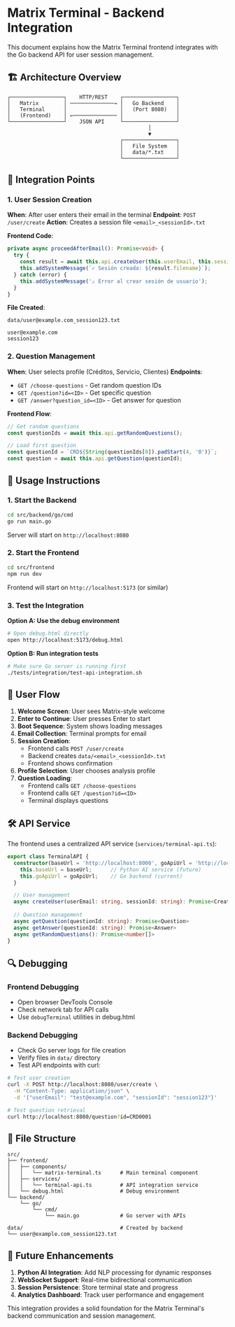 # Matrix Terminal - Backend Integration

This document explains how the Matrix Terminal frontend integrates with the Go backend API for user session management.

## 🏗️ Architecture Overview

```
┌─────────────────┐    HTTP/REST    ┌─────────────────┐
│   Matrix        │ ──────────────→ │   Go Backend    │
│   Terminal      │                 │   (Port 8080)   │
│   (Frontend)    │ ←────────────── │                 │
└─────────────────┘    JSON API     └─────────────────┘
                                             │
                                             ▼
                                    ┌─────────────────┐
                                    │   File System   │
                                    │   data/*.txt    │
                                    └─────────────────┘
```

## 🔌 Integration Points

### 1. User Session Creation

**When**: After user enters their email in the terminal
**Endpoint**: `POST /user/create`
**Action**: Creates a session file `<email>_<sessionId>.txt`

**Frontend Code**:
```typescript
private async proceedAfterEmail(): Promise<void> {
  try {
    const result = await this.api.createUser(this.userEmail, this.sessionId);
    this.addSystemMessage(`✓ Sesión creada: ${result.filename}`);
  } catch (error) {
    this.addSystemMessage('⚠ Error al crear sesión de usuario');
  }
}
```

**File Created**:
```
data/user@example.com_session123.txt
```
```text
user@example.com
session123
```

### 2. Question Management

**When**: User selects profile (Créditos, Servicio, Clientes)
**Endpoints**: 
- `GET /choose-questions` - Get random question IDs
- `GET /question?id=<ID>` - Get specific question
- `GET /answer?question_id=<ID>` - Get answer for question

**Frontend Flow**:
```typescript
// Get random questions
const questionIds = await this.api.getRandomQuestions();

// Load first question
const questionId = `CRD${String(questionIds[0]).padStart(4, '0')}`;
const question = await this.api.getQuestion(questionId);
```

## 🚀 Usage Instructions

### 1. Start the Backend

```bash
cd src/backend/go/cmd
go run main.go
```

Server will start on `http://localhost:8080`

### 2. Start the Frontend

```bash
cd src/frontend
npm run dev
```

Frontend will start on `http://localhost:5173` (or similar)

### 3. Test the Integration

**Option A: Use the debug environment**
```bash
# Open debug.html directly
open http://localhost:5173/debug.html
```

**Option B: Run integration tests**
```bash
# Make sure Go server is running first
./tests/integration/test-api-integration.sh
```

## 🔄 User Flow

1. **Welcome Screen**: User sees Matrix-style welcome
2. **Enter to Continue**: User presses Enter to start
3. **Boot Sequence**: System shows loading messages
4. **Email Collection**: Terminal prompts for email
5. **Session Creation**: 
   - Frontend calls `POST /user/create`
   - Backend creates `data/<email>_<sessionId>.txt`
   - Frontend shows confirmation
6. **Profile Selection**: User chooses analysis profile
7. **Question Loading**: 
   - Frontend calls `GET /choose-questions`
   - Frontend calls `GET /question?id=<ID>`
   - Terminal displays questions

## 🛠️ API Service

The frontend uses a centralized API service (`services/terminal-api.ts`):

```typescript
export class TerminalAPI {
  constructor(baseUrl = 'http://localhost:8000', goApiUrl = 'http://localhost:8080') {
    this.baseUrl = baseUrl;      // Python AI service (future)
    this.goApiUrl = goApiUrl;    // Go backend (current)
  }

  // User management
  async createUser(userEmail: string, sessionId: string): Promise<CreateUserResponse>
  
  // Question management  
  async getQuestion(questionId: string): Promise<Question>
  async getAnswer(questionId: string): Promise<Answer>
  async getRandomQuestions(): Promise<number[]>
}
```

## 🔍 Debugging

### Frontend Debugging
- Open browser DevTools Console
- Check network tab for API calls
- Use `debugTerminal` utilities in debug.html

### Backend Debugging
- Check Go server logs for file creation
- Verify files in `data/` directory
- Test API endpoints with curl:

```bash
# Test user creation
curl -X POST http://localhost:8080/user/create \
  -H "Content-Type: application/json" \
  -d '{"userEmail": "test@example.com", "sessionId": "session123"}'

# Test question retrieval
curl http://localhost:8080/question?id=CRD0001
```

## 📁 File Structure

```
src/
├── frontend/
│   ├── components/
│   │   └── matrix-terminal.ts      # Main terminal component
│   ├── services/
│   │   └── terminal-api.ts         # API integration service
│   └── debug.html                  # Debug environment
└── backend/
    └── go/
        └── cmd/
            └── main.go             # Go server with APIs

data/                               # Created by backend
└── user@example.com_session123.txt
```

## 🔮 Future Enhancements

1. **Python AI Integration**: Add NLP processing for dynamic responses
2. **WebSocket Support**: Real-time bidirectional communication
3. **Session Persistence**: Store terminal state and progress
4. **Analytics Dashboard**: Track user performance and engagement

This integration provides a solid foundation for the Matrix Terminal's backend communication and session management.
